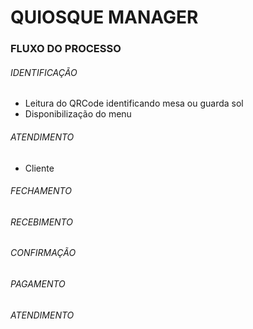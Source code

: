 # QUIOSQUE MANAGER



### FLUXO DO PROCESSO

 ###### IDENTIFICAÇÃO

 - Leitura do QRCode identificando mesa ou guarda sol
 - Disponibilização do menu

###### ATENDIMENTO

 - Cliente 
###### FECHAMENTO

###### RECEBIMENTO

###### CONFIRMAÇÃO

###### PAGAMENTO

###### ATENDIMENTO

